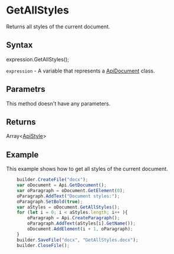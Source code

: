 # GetAllStyles

Returns all styles of the current document.

## Syntax

expression.GetAllStyles();

`expression` - A variable that represents a [ApiDocument](../ApiDocument.md) class.

## Parametrs

This method doesn't have any parameters.

## Returns

Array<[ApiStyle](../../ApiStyle/ApiStyle.md)>

## Example

This example shows how to get all styles of the current document.

```javascript
	builder.CreateFile("docx");
	var oDocument = Api.GetDocument();
	var oParagraph = oDocument.GetElement(0);
	oParagraph.AddText("Document styles:");
	oParagraph.SetBold(true);
	var aStyles = oDocument.GetAllStyles();
	for (let i = 0; i < aStyles.length; i++ ){
		oParagraph = Api.CreateParagraph();
		oParagraph.AddText(aStyles[i].GetName());
		oDocument.AddElement(i + 1, oParagraph);
	}
	builder.SaveFile("docx", "GetAllStyles.docx");
	builder.CloseFile();
```